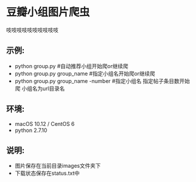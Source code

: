 # 豆瓣小组图片爬虫
吱吱吱吱吱吱吱吱吱吱 
## 示例:

- python group.py #自动推荐小组开始爬or继续爬
- python group.py group_name #指定小组名开始爬or继续爬
- python group.py  group_name -number #指定小组名 指定帖子条目数开始爬
小组名为url目录名
## 环境:
- macOS  10.12 / CentOS 6
- python 2.7.10

## 说明:
- 图片保存在当前目录images文件夹下
- 下载状态保存在status.txt中
